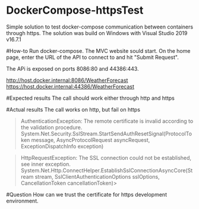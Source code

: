 # DockerCompose-httpsTest
Simple solution to test docker-compose communication between containers through https.
The solution was build on Windows with Visual Studio 2019 v16.7.1

#How-to
Run docker-compose.
The MVC website sould start. On the home page, enter the URL of the API to connect to and hit "Submit Request".

The APi is exposed on ports 8086:80 and 44386:443.

http://host.docker.internal:8086/WeatherForecast
https://host.docker.internal:44386/WeatherForecast

#Expected results
The call should work either through http and https

#Actual results
The call works on http, but fail on https

>AuthenticationException: The remote certificate is invalid according to the validation procedure.
>System.Net.Security.SslStream.StartSendAuthResetSignal(ProtocolToken message, AsyncProtocolRequest asyncRequest, ExceptionDispatchInfo exception)

>HttpRequestException: The SSL connection could not be established, see inner exception.
>System.Net.Http.ConnectHelper.EstablishSslConnectionAsyncCore(Stream stream, SslClientAuthenticationOptions sslOptions, CancellationToken cancellationToken)>

#Question
How can we trust the certificate for https development environment.

